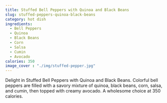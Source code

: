```yaml
---
title: Stuffed Bell Peppers with Quinoa and Black Beans
slug: stuffed-peppers-quinoa-black-beans
category: hot dish
ingredients:
  - Bell Peppers
  - Quinoa
  - Black Beans
  - Corn
  - Salsa
  - Cumin
  - Avocado
calories: 350
image_cover : "./img/stuffed-pepper.jpg"
---
```


Delight in Stuffed Bell Peppers with Quinoa and Black Beans. Colorful bell peppers are filled with a savory mixture of quinoa, black beans, corn, salsa, and cumin, then topped with creamy avocado. A wholesome choice at 350 calories.
